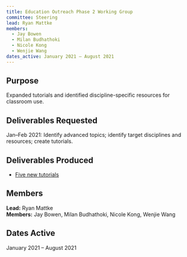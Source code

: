 ```yaml
---
title: Education Outreach Phase 2 Working Group
committee: Steering
lead: Ryan Mattke
members:
  - Jay Bowen
  - Milan Budhathoki
  - Nicole Kong
  - Wenjie Wang
dates_active: January 2021 – August 2021
---
```


## Purpose

Expanded tutorials and identified discipline-specific resources for classroom use.

## Deliverables Requested

Jan–Feb 2021: Identify advanced topics; identify target disciplines and resources; create tutorials.

## Deliverables Produced

- [Five new tutorials](/tutorials/)

## Members

**Lead:** Ryan Mattke  
**Members:** Jay Bowen, Milan Budhathoki, Nicole Kong, Wenjie Wang

## Dates Active

January 2021 – August 2021
